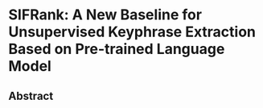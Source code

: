 # SIFRank: A New Baseline for Unsupervised Keyphrase Extraction Based on Pre-trained Language Model

## Abstract



